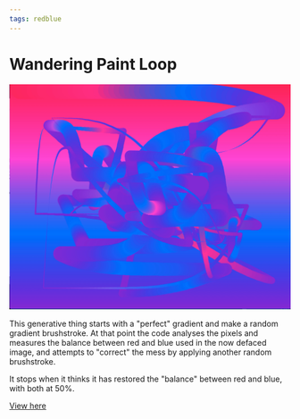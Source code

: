 ```yaml
---
tags: redblue
---
```


# Wandering Paint Loop

![Wandering](index.png)

This generative thing starts with a "perfect" gradient and make a random gradient brushstroke. At that point the code analyses the pixels and measures the balance between red  and blue used in the now defaced image, and attempts to "correct" the mess by applying another random brushstroke. 

It stops when it thinks it has restored the "balance" between red and blue, with both at 50%.

[View here](index.html)

